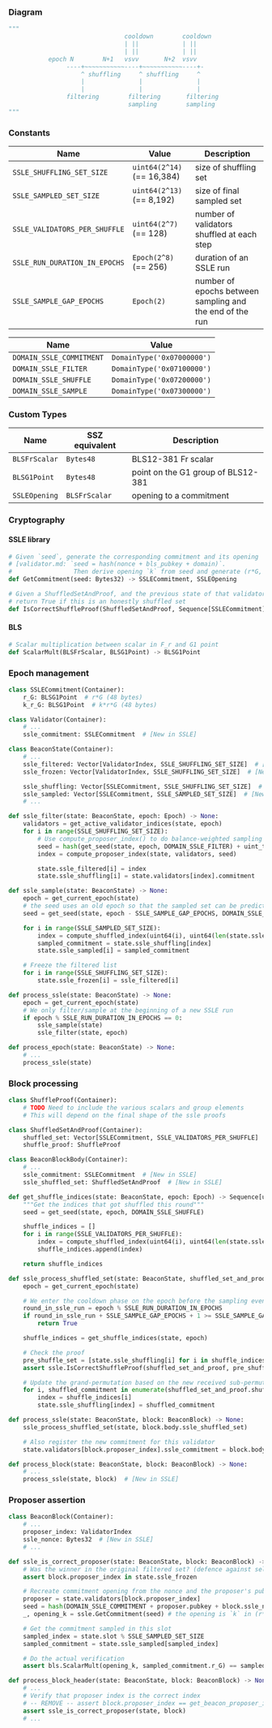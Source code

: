 ### Diagram

```python
"""
                                cooldown        cooldown
                                | ||            | ||
                                | ||            | ||
           epoch N        N+1   vsvv       N+2  vsvv
                ----+~~~~~~~~~~~----+~~~~~~~~~~~----+-
                    ^ shuffling     ^ shuffling     ^
                    |               |               |
                    |               |               |
                filtering        filtering       filtering
                                 sampling        sampling
"""
```

### Constants

| Name | Value | Description |
| - | - | - |
| `SSLE_SHUFFLING_SET_SIZE`         | `uint64(2^14)`  (== 16,384) | size of shuffling set |
| `SSLE_SAMPLED_SET_SIZE`           | `uint64(2^13)`  (== 8,192)  | size of final sampled set |
| `SSLE_VALIDATORS_PER_SHUFFLE`     | `uint64(2^7)`   (== 128)    | number of validators shuffled at each step |
| `SSLE_RUN_DURATION_IN_EPOCHS`     | `Epoch(2^8)`    (== 256)    | duration of an SSLE run |
| `SSLE_SAMPLE_GAP_EPOCHS`          | `Epoch(2)`                  | number of epochs between sampling and the end of the run |

| Name | Value |
| - | - |
| `DOMAIN_SSLE_COMMITMENT`     | `DomainType('0x07000000')` |
| `DOMAIN_SSLE_FILTER`         | `DomainType('0x07100000')` |
| `DOMAIN_SSLE_SHUFFLE`        | `DomainType('0x07200000')` |
| `DOMAIN_SSLE_SAMPLE`         | `DomainType('0x07300000')` |

### Custom Types

| Name | SSZ equivalent | Description |
| - | - | - |
| `BLSFrScalar` | `Bytes48`     | BLS12-381 Fr scalar |
| `BLSG1Point`  | `Bytes48`     | point on the G1 group of BLS12-381 |
| `SSLEOpening` | `BLSFrScalar` | opening to a commitment |

### Cryptography

#### SSLE library

```python
# Given `seed`, generate the corresponding commitment and its opening
# [validator.md: `seed = hash(nonce + bls_pubkey + domain)`.
#                 Then derive opening `k` from seed and generate (r*G, k*r*G)]
def GetCommitment(seed: Bytes32) -> SSLECommitment, SSLEOpening
```

```python
# Given a ShuffledSetAndProof, and the previous state of that validator set
# return True if this is an honestly shuffled set
def IsCorrectShuffleProof(ShuffledSetAndProof, Sequence[SSLECommitment]) -> bool
```

#### BLS

```python
# Scalar multiplication between scalar in F_r and G1 point
def ScalarMult(BLSFrScalar, BLSG1Point) -> BLSG1Point
```

### Epoch management

```python
class SSLECommitment(Container):
    r_G: BLSG1Point  # r*G (48 bytes)
    k_r_G: BLSG1Point  # k*r*G (48 bytes)

class Validator(Container):
    # ...
    ssle_commitment: SSLECommitment  # [New in SSLE]

class BeaconState(Container):
    # ...
    ssle_filtered: Vector[ValidatorIndex, SSLE_SHUFFLING_SET_SIZE]  # [New in SSLE]
    ssle_frozen: Vector[ValidatorIndex, SSLE_SHUFFLING_SET_SIZE]  # [New in SSLE]

    ssle_shuffling: Vector[SSLECommitment, SSLE_SHUFFLING_SET_SIZE]  # [New in SSLE]
    ssle_sampled: Vector[SSLECommitment, SSLE_SAMPLED_SET_SIZE]  # [New in SSLE]
    # ...

def ssle_filter(state: BeaconState, epoch: Epoch) -> None:
    validators = get_active_validator_indices(state, epoch)
    for i in range(SSLE_SHUFFLING_SET_SIZE):
        # Use compute_proposer_index() to do balance-weighted sampling
        seed = hash(get_seed(state, epoch, DOMAIN_SSLE_FILTER) + uint_to_bytes(i))
        index = compute_proposer_index(state, validators, seed)

        state.ssle_filtered[i] = index
        state.ssle_shuffling[i] = state.validators[index].commitment

def ssle_sample(state: BeaconState) -> None:
    epoch = get_current_epoch(state)
    # the seed uses an old epoch so that the sampled set can be predicted in advance
    seed = get_seed(state, epoch - SSLE_SAMPLE_GAP_EPOCHS, DOMAIN_SSLE_SAMPLE)

    for i in range(SSLE_SAMPLED_SET_SIZE):
        index = compute_shuffled_index(uint64(i), uint64(len(state.ssle_shuffling)), seed)
        sampled_commitment = state.ssle_shuffling[index]
        state.ssle_sampled[i] = sampled_commitment

    # Freeze the filtered list
    for i in range(SSLE_SHUFFLING_SET_SIZE):
        state.ssle_frozen[i] = ssle_filtered[i]

def process_ssle(state: BeaconState) -> None:
    epoch = get_current_epoch(state)
    # We only filter/sample at the beginning of a new SSLE run
    if epoch % SSLE_RUN_DURATION_IN_EPOCHS == 0:
        ssle_sample(state)
        ssle_filter(state, epoch)

def process_epoch(state: BeaconState) -> None:
    # ...
    process_ssle(state)
```

### Block processing

```python
class ShuffleProof(Container):
    # TODO Need to include the various scalars and group elements
    # This will depend on the final shape of the ssle proofs

class ShuffledSetAndProof(Container):
    shuffled_set: Vector[SSLECommitment, SSLE_VALIDATORS_PER_SHUFFLE]
    shuffle_proof: ShuffleProof

class BeaconBlockBody(Container):
    # ...
    ssle_commitment: SSLECommitment  # [New in SSLE]
    ssle_shuffled_set: ShuffledSetAndProof  # [New in SSLE]

def get_shuffle_indices(state: BeaconState, epoch: Epoch) -> Sequence[uint64]:
    """Get the indices that got shuffled this round"""
    seed = get_seed(state, epoch, DOMAIN_SSLE_SHUFFLE)

    shuffle_indices = []
    for i in range(SSLE_VALIDATORS_PER_SHUFFLE):
        index = compute_shuffled_index(uint64(i), uint64(len(state.ssle_shuffling)), seed)
        shuffle_indices.append(index)

    return shuffle_indices

def ssle_process_shuffled_set(state: BeaconState, shuffled_set_and_proof: ShuffledSetAndProof):
    epoch = get_current_epoch(state)

    # We enter the cooldown phase on the epoch before the sampling event
    round_in_ssle_run = epoch % SSLE_RUN_DURATION_IN_EPOCHS
    if round_in_ssle_run + SSLE_SAMPLE_GAP_EPOCHS + 1 >= SSLE_SAMPLE_GAP_EPOCHS:
        return True

    shuffle_indices = get_shuffle_indices(state, epoch)

    # Check the proof
    pre_shuffle_set = [state.ssle_shuffling[i] for i in shuffle_indices]
    assert ssle.IsCorrectShuffleProof(shuffled_set_and_proof, pre_shuffle_set)

    # Update the grand-permutation based on the new received sub-permutation
    for i, shuffled_commitment in enumerate(shuffled_set_and_proof.shuffled_set):
        index = shuffle_indices[i]
        state.ssle_shuffling[index] = shuffled_commitment

def process_ssle(state: BeaconState, block: BeaconBlock) -> None:
    ssle_process_shuffled_set(state, block.body.ssle_shuffled_set)

    # Also register the new commitment for this validator
    state.validators[block.proposer_index].ssle_commitment = block.body.ssle_commitment

def process_block(state: BeaconState, block: BeaconBlock) -> None:
    # ...
    process_ssle(state, block)  # [New in SSLE]
```

### Proposer assertion

```python
class BeaconBlock(Container):
    # ...
    proposer_index: ValidatorIndex
    ssle_nonce: Bytes32  # [New in SSLE]
    # ...

def ssle_is_correct_proposer(state: BeaconState, block: BeaconBlock) -> bool:
    # Was the winner in the original filtered set? (defence against selling)
    assert block.proposer_index in state.ssle_frozen

    # Recreate commitment opening from the nonce and the proposer's pubkey
    proposer = state.validators[block.proposer_index]
    seed = hash(DOMAIN_SSLE_COMMITMENT + proposer.pubkey + block.ssle_nonce)
    _, opening_k = ssle.GetCommitment(seed) # the opening is `k` in (r*G, k*r*G)

    # Get the commitment sampled in this slot
    sampled_index = state.slot % SSLE_SAMPLED_SET_SIZE
    sampled_commitment = state.ssle_sampled[sampled_index]

    # Do the actual verification
    assert bls.ScalarMult(opening_k, sampled_commitment.r_G) == sampled_commitment.k_r_G

def process_block_header(state: BeaconState, block: BeaconBlock) -> None:
    # ...
    # Verify that proposer index is the correct index
    # -- REMOVE -- assert block.proposer_index == get_beacon_proposer_index(state)
    assert ssle_is_correct_proposer(state, block)
    # ...
```
